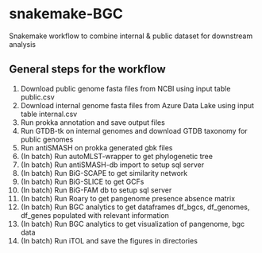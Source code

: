 # snakemake-BGC
Snakemake workflow to combine internal &amp; public dataset for downstream analysis

## General steps for the workflow
1. Download public genome fasta files from NCBI using input table public.csv 
2. Download internal genome fasta files from Azure Data Lake using input table internal.csv
3. Run prokka annotation and save output files
4. Run GTDB-tk on internal genomes and download GTDB taxonomy for public genomes
5. Run antiSMASH on prokka generated gbk files
6. (In batch) Run autoMLST-wrapper to get phylogenetic tree
7. (In batch) Run antiSMASH-db import to setup sql server
8. (In batch) Run BiG-SCAPE to get similarity network
9. (In batch) Run BiG-SLICE to get GCFs
10. (In batch) Run BiG-FAM db to setup sql server
11. (In batch) Run Roary to get pangenome presence absence matrix
12. (In batch) Run BGC analytics to get dataframes df_bgcs, df_genomes, df_genes populated with relevant information
13. (In batch) Run BGC analytics to get visualization of pangenome, bgc data
14. (In batch) Run iTOL and save the figures in directories
